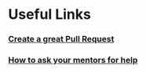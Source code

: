 # Useful Links

### [Create a great Pull Request](https://hackernoon.com/how-to-create-a-great-pull-request-just-in-5-steps-0l1832iv)
### [How to ask your mentors for help](https://sive.rs/ment)
